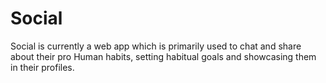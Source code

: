 # Social
Social is currently a web app which is primarily used to chat and share about their pro Human habits, setting habitual goals and showcasing them in their profiles. 

